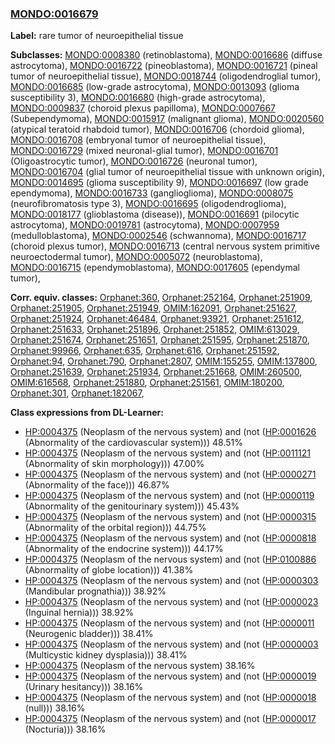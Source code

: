 
### [MONDO:0016679](http://purl.obolibrary.org/obo/MONDO_0016679)
**Label:** rare tumor of neuroepithelial tissue

**Subclasses:** [MONDO:0008380](http://purl.obolibrary.org/obo/MONDO_0008380) (retinoblastoma), [MONDO:0016686](http://purl.obolibrary.org/obo/MONDO_0016686) (diffuse astrocytoma), [MONDO:0016722](http://purl.obolibrary.org/obo/MONDO_0016722) (pineoblastoma), [MONDO:0016721](http://purl.obolibrary.org/obo/MONDO_0016721) (pineal tumor of neuroepithelial tissue), [MONDO:0018744](http://purl.obolibrary.org/obo/MONDO_0018744) (oligodendroglial tumor), [MONDO:0016685](http://purl.obolibrary.org/obo/MONDO_0016685) (low-grade astrocytoma), [MONDO:0013093](http://purl.obolibrary.org/obo/MONDO_0013093) (glioma susceptibility 3), [MONDO:0016680](http://purl.obolibrary.org/obo/MONDO_0016680) (high-grade astrocytoma), [MONDO:0009837](http://purl.obolibrary.org/obo/MONDO_0009837) (choroid plexus papilloma), [MONDO:0007667](http://purl.obolibrary.org/obo/MONDO_0007667) (Subependymoma), [MONDO:0015917](http://purl.obolibrary.org/obo/MONDO_0015917) (malignant glioma), [MONDO:0020560](http://purl.obolibrary.org/obo/MONDO_0020560) (atypical teratoid rhabdoid tumor), [MONDO:0016706](http://purl.obolibrary.org/obo/MONDO_0016706) (chordoid glioma), [MONDO:0016708](http://purl.obolibrary.org/obo/MONDO_0016708) (embryonal tumor of neuroepithelial tissue), [MONDO:0016729](http://purl.obolibrary.org/obo/MONDO_0016729) (mixed neuronal-glial tumor), [MONDO:0016701](http://purl.obolibrary.org/obo/MONDO_0016701) (Oligoastrocytic tumor), [MONDO:0016726](http://purl.obolibrary.org/obo/MONDO_0016726) (neuronal tumor), [MONDO:0016704](http://purl.obolibrary.org/obo/MONDO_0016704) (glial tumor of neuroepithelial tissue with unknown origin), [MONDO:0014695](http://purl.obolibrary.org/obo/MONDO_0014695) (glioma susceptibility 9), [MONDO:0016697](http://purl.obolibrary.org/obo/MONDO_0016697) (low grade ependymoma), [MONDO:0016733](http://purl.obolibrary.org/obo/MONDO_0016733) (ganglioglioma), [MONDO:0008075](http://purl.obolibrary.org/obo/MONDO_0008075) (neurofibromatosis type 3), [MONDO:0016695](http://purl.obolibrary.org/obo/MONDO_0016695) (oligodendroglioma), [MONDO:0018177](http://purl.obolibrary.org/obo/MONDO_0018177) (glioblastoma (disease)), [MONDO:0016691](http://purl.obolibrary.org/obo/MONDO_0016691) (pilocytic astrocytoma), [MONDO:0019781](http://purl.obolibrary.org/obo/MONDO_0019781) (astrocytoma), [MONDO:0007959](http://purl.obolibrary.org/obo/MONDO_0007959) (medulloblastoma), [MONDO:0002546](http://purl.obolibrary.org/obo/MONDO_0002546) (schwannoma), [MONDO:0016717](http://purl.obolibrary.org/obo/MONDO_0016717) (choroid plexus tumor), [MONDO:0016713](http://purl.obolibrary.org/obo/MONDO_0016713) (central nervous system primitive neuroectodermal tumor), [MONDO:0005072](http://purl.obolibrary.org/obo/MONDO_0005072) (neuroblastoma), [MONDO:0016715](http://purl.obolibrary.org/obo/MONDO_0016715) (ependymoblastoma), [MONDO:0017605](http://purl.obolibrary.org/obo/MONDO_0017605) (ependymal tumor), 

**Corr. equiv. classes:** [Orphanet:360](http://www.orpha.net/ORDO/Orphanet_360), [Orphanet:252164](http://www.orpha.net/ORDO/Orphanet_252164), [Orphanet:251909](http://www.orpha.net/ORDO/Orphanet_251909), [Orphanet:251905](http://www.orpha.net/ORDO/Orphanet_251905), [Orphanet:251949](http://www.orpha.net/ORDO/Orphanet_251949), [OMIM:162091](http://purl.obolibrary.org/obo/OMIM_162091), [Orphanet:251627](http://www.orpha.net/ORDO/Orphanet_251627), [Orphanet:251924](http://www.orpha.net/ORDO/Orphanet_251924), [Orphanet:46484](http://www.orpha.net/ORDO/Orphanet_46484), [Orphanet:93921](http://www.orpha.net/ORDO/Orphanet_93921), [Orphanet:251612](http://www.orpha.net/ORDO/Orphanet_251612), [Orphanet:251633](http://www.orpha.net/ORDO/Orphanet_251633), [Orphanet:251896](http://www.orpha.net/ORDO/Orphanet_251896), [Orphanet:251852](http://www.orpha.net/ORDO/Orphanet_251852), [OMIM:613029](http://purl.obolibrary.org/obo/OMIM_613029), [Orphanet:251674](http://www.orpha.net/ORDO/Orphanet_251674), [Orphanet:251651](http://www.orpha.net/ORDO/Orphanet_251651), [Orphanet:251595](http://www.orpha.net/ORDO/Orphanet_251595), [Orphanet:251870](http://www.orpha.net/ORDO/Orphanet_251870), [Orphanet:99966](http://www.orpha.net/ORDO/Orphanet_99966), [Orphanet:635](http://www.orpha.net/ORDO/Orphanet_635), [Orphanet:616](http://www.orpha.net/ORDO/Orphanet_616), [Orphanet:251592](http://www.orpha.net/ORDO/Orphanet_251592), [Orphanet:94](http://www.orpha.net/ORDO/Orphanet_94), [Orphanet:790](http://www.orpha.net/ORDO/Orphanet_790), [Orphanet:2807](http://www.orpha.net/ORDO/Orphanet_2807), [OMIM:155255](http://purl.obolibrary.org/obo/OMIM_155255), [OMIM:137800](http://purl.obolibrary.org/obo/OMIM_137800), [Orphanet:251639](http://www.orpha.net/ORDO/Orphanet_251639), [Orphanet:251934](http://www.orpha.net/ORDO/Orphanet_251934), [Orphanet:251668](http://www.orpha.net/ORDO/Orphanet_251668), [OMIM:260500](http://purl.obolibrary.org/obo/OMIM_260500), [OMIM:616568](http://purl.obolibrary.org/obo/OMIM_616568), [Orphanet:251880](http://www.orpha.net/ORDO/Orphanet_251880), [Orphanet:251561](http://www.orpha.net/ORDO/Orphanet_251561), [OMIM:180200](http://purl.obolibrary.org/obo/OMIM_180200), [Orphanet:301](http://www.orpha.net/ORDO/Orphanet_301), [Orphanet:182067](http://www.orpha.net/ORDO/Orphanet_182067), 

**Class expressions from DL-Learner:**

- [HP:0004375](http://purl.obolibrary.org/obo/HP_0004375) (Neoplasm of the nervous system) and (not ([HP:0001626](http://purl.obolibrary.org/obo/HP_0001626) (Abnormality of the cardiovascular system))) 48.51%
- [HP:0004375](http://purl.obolibrary.org/obo/HP_0004375) (Neoplasm of the nervous system) and (not ([HP:0011121](http://purl.obolibrary.org/obo/HP_0011121) (Abnormality of skin morphology))) 47.00%
- [HP:0004375](http://purl.obolibrary.org/obo/HP_0004375) (Neoplasm of the nervous system) and (not ([HP:0000271](http://purl.obolibrary.org/obo/HP_0000271) (Abnormality of the face))) 46.87%
- [HP:0004375](http://purl.obolibrary.org/obo/HP_0004375) (Neoplasm of the nervous system) and (not ([HP:0000119](http://purl.obolibrary.org/obo/HP_0000119) (Abnormality of the genitourinary system))) 45.43%
- [HP:0004375](http://purl.obolibrary.org/obo/HP_0004375) (Neoplasm of the nervous system) and (not ([HP:0000315](http://purl.obolibrary.org/obo/HP_0000315) (Abnormality of the orbital region))) 44.75%
- [HP:0004375](http://purl.obolibrary.org/obo/HP_0004375) (Neoplasm of the nervous system) and (not ([HP:0000818](http://purl.obolibrary.org/obo/HP_0000818) (Abnormality of the endocrine system))) 44.17%
- [HP:0004375](http://purl.obolibrary.org/obo/HP_0004375) (Neoplasm of the nervous system) and (not ([HP:0100886](http://purl.obolibrary.org/obo/HP_0100886) (Abnormality of globe location))) 41.38%
- [HP:0004375](http://purl.obolibrary.org/obo/HP_0004375) (Neoplasm of the nervous system) and (not ([HP:0000303](http://purl.obolibrary.org/obo/HP_0000303) (Mandibular prognathia))) 38.92%
- [HP:0004375](http://purl.obolibrary.org/obo/HP_0004375) (Neoplasm of the nervous system) and (not ([HP:0000023](http://purl.obolibrary.org/obo/HP_0000023) (Inguinal hernia))) 38.92%
- [HP:0004375](http://purl.obolibrary.org/obo/HP_0004375) (Neoplasm of the nervous system) and (not ([HP:0000011](http://purl.obolibrary.org/obo/HP_0000011) (Neurogenic bladder))) 38.41%
- [HP:0004375](http://purl.obolibrary.org/obo/HP_0004375) (Neoplasm of the nervous system) and (not ([HP:0000003](http://purl.obolibrary.org/obo/HP_0000003) (Multicystic kidney dysplasia))) 38.41%
- [HP:0004375](http://purl.obolibrary.org/obo/HP_0004375) (Neoplasm of the nervous system) 38.16%
- [HP:0004375](http://purl.obolibrary.org/obo/HP_0004375) (Neoplasm of the nervous system) and (not ([HP:0000019](http://purl.obolibrary.org/obo/HP_0000019) (Urinary hesitancy))) 38.16%
- [HP:0004375](http://purl.obolibrary.org/obo/HP_0004375) (Neoplasm of the nervous system) and (not ([HP:0000018](http://purl.obolibrary.org/obo/HP_0000018) (null))) 38.16%
- [HP:0004375](http://purl.obolibrary.org/obo/HP_0004375) (Neoplasm of the nervous system) and (not ([HP:0000017](http://purl.obolibrary.org/obo/HP_0000017) (Nocturia))) 38.16%


